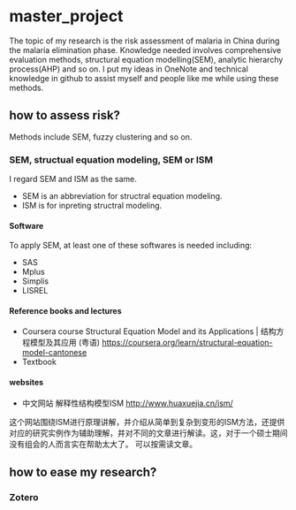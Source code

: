 # master_project
The topic of my research is the risk assessment of malaria in China during the malaria elimination phase.
Knowledge needed involves comprehensive evaluation methods, structural equation modelling(SEM), analytic hierarchy process(AHP) and so on.
I put my ideas in OneNote and technical knowledge in github to assist myself and people like me while using these methods.

## how to assess risk? 
Methods include SEM, fuzzy clustering and so on.
### SEM, structual equation modeling, SEM or ISM
I regard SEM and ISM as the same. 
- SEM is an abbreviation for structral equation modeling.
- ISM is for inpreting structral modeling.
#### Software
To apply SEM, at least one of these softwares is needed including:
- SAS
- Mplus
- Simplis
- LISREL

#### Reference books and lectures
- Coursera course
Structural Equation Model and its Applications | 结构方程模型及其应用 (粤语)
https://coursera.org/learn/structural-equation-model-cantonese
- Textbook

#### websites
- 中文网站 解释性结构模型ISM
http://www.huaxuejia.cn/ism/

这个网站围绕ISM进行原理讲解，并介绍从简单到复杂到变形的ISM方法，还提供对应的研究实例作为辅助理解，并对不同的文章进行解读。这，对于一个硕士期间没有组会的人而言实在帮助太大了。
可以按需读文章。
## how to ease my research?  
### Zotero
